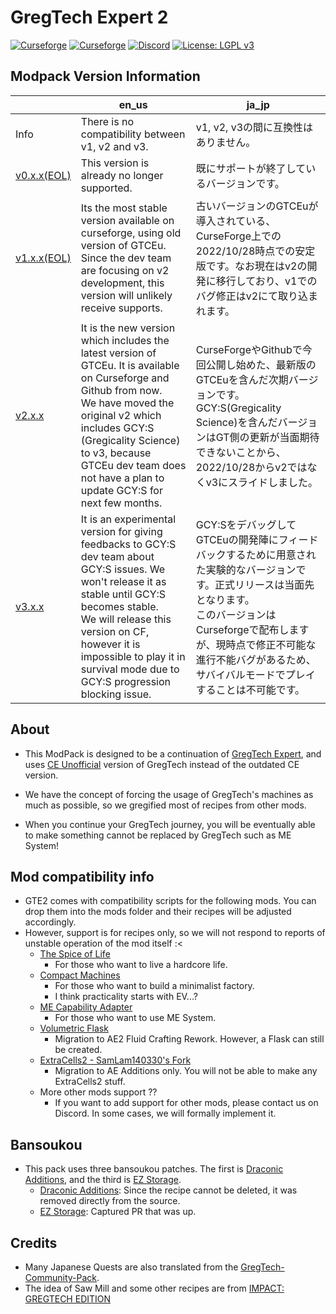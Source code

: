 # GregTech Expert 2

[![Curseforge](https://cf.way2muchnoise.eu/full_565238_downloads.svg)](https://www.curseforge.com/minecraft/modpacks/gregtech-expert-2) [![Curseforge](https://cf.way2muchnoise.eu/versions/For%20MC_565238_latest.svg)](https://www.curseforge.com/minecraft/modpacks/gregtech-expert-2) <a title="Join us on Discord!" href="https://discord.gg/xBwHpZyZdW"><img src="https://img.shields.io/discord/945647524855812176?label=GTExpert%20Discord&amp;logo=Discord&amp;style=?flat" alt="Discord"/></a> [![License: LGPL v3](https://img.shields.io/badge/License-LGPL_v3-blue.svg)](https://www.gnu.org/licenses/lgpl-3.0)

## Modpack Version Information
|  | en_us | ja_jp |
| - | - | - |
| Info | There is no compatibility between v1, v2 and v3. | v1, v2, v3の間に互換性はありません。 |
| [v0.x.x(EOL)](/CHANGELOG_v0.md) | This version is already no longer supported. | 既にサポートが終了しているバージョンです。 |
| [v1.x.x(EOL)](/CHANGELOG_v1.md) | Its the most stable version available on curseforge, using old version of GTCEu. Since the dev team are focusing on v2 development, this version will unlikely receive supports. | 古いバージョンのGTCEuが導入されている、CurseForge上での2022/10/28時点での安定版です。なお現在はv2の開発に移行しており、v1でのバグ修正はv2にて取り込まれます。 |
| [v2.x.x](/CHANGELOG_v2.md) | It is the new version which includes the latest version of GTCEu. It is available on Curseforge and Github from now.<br>We have moved the original v2 which includes GCY:S (Gregicality Science) to v3, because GTCEu dev team does not have a plan to update GCY:S for next few months. | CurseForgeやGithubで今回公開し始めた、最新版のGTCEuを含んだ次期バージョンです。<br>GCY:S(Gregicality Science)を含んだバージョンはGT側の更新が当面期待できないことから、2022/10/28からv2ではなくv3にスライドしました。 |
| [v3.x.x](/CHANGELOG_v3.md) | It is an experimental version for giving feedbacks to GCY:S dev team about GCY:S issues. We won't release it as stable until GCY:S becomes stable.<br>We will release this version on CF, however it is impossible to play it in survival mode due to GCY:S progression blocking issue. | GCY:SをデバッグしてGTCEuの開発陣にフィードバックするために用意された実験的なバージョンです。正式リリースは当面先となります。<br>このバージョンはCurseforgeで配布しますが、現時点で修正不可能な進行不能バグがあるため、サバイバルモードでプレイすることは不可能です。 |

## About
* This ModPack is designed to be a continuation of [GregTech Expert](https://www.curseforge.com/minecraft/modpacks/gregtech-expert), and uses [CE Unofficial](https://www.curseforge.com/minecraft/mc-mods/gregtech-ce-unofficial) version of GregTech instead of the outdated CE version.
* We have the concept of forcing the usage of GregTech's machines as much as possible, so we gregified most of recipes from other mods.

* When you continue your GregTech journey, you will be eventually able to make something cannot be replaced by GregTech such as ME System!

## Mod compatibility info
* GTE2 comes with compatibility scripts for the following mods. You can drop them into the mods folder and their recipes will be adjusted accordingly.
* However, support is for recipes only, so we will not respond to reports of unstable operation of the mod itself :<
    * [The Spice of Life](https://www.curseforge.com/minecraft/mc-mods/the-spice-of-life)
        * For those who want to live a hardcore life.
    * [Compact Machines](https://www.curseforge.com/minecraft/mc-mods/compact-machines)
        * For those who want to build a minimalist factory.
        * I think practicality starts with EV...?
    * [ME Capability Adapter](https://www.curseforge.com/minecraft/mc-mods/capability-adapter)
        * For those who want to use ME System.
    * [Volumetric Flask](https://www.curseforge.com/minecraft/mc-mods/volumetric-flask)
        * Migration to AE2 Fluid Crafting Rework. However, a Flask can still be created.
    * [ExtraCells2 - SamLam140330's Fork](https://www.curseforge.com/minecraft/mc-mods/extra-cells-2-samlam140330s-fork)
        * Migration to AE Additions only. You will not be able to make any ExtraCells2 stuff.
    * More other mods support ??
        * If you want to add support for other mods, please contact us on Discord. In some cases, we will formally implement it.

## Bansoukou
* This pack uses three bansoukou patches. The first is [Draconic Additions](https://github.com/FoxMcloud5655/Draconic-Additions/tree/1.12.2), and the third is [EZ Storage](https://github.com/zerofall/EZStorage2).
    * [Draconic Additions](https://github.com/GTModpackTeam/Draconic-Additions): Since the recipe cannot be deleted, it was removed directly from the source.
    * [EZ Storage](https://github.com/zerofall/EZStorage2/pull/69): Captured PR that was up.

## Credits
* Many Japanese Quests are also translated from the [GregTech-Community-Pack](https://github.com/GregTechCEu/GregTech-Community-Pack).
* The idea of Saw Mill and some other recipes are from [IMPACT: GREGTECH EDITION](https://gtimpact.space/)
